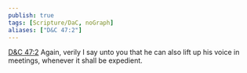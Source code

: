 ```yaml
---
publish: true
tags: [Scripture/DaC, noGraph]
aliases: ["D&C 47:2"]
---
```

[D&C 47:2](https://churchofjesuschrist.org/study/scriptures/dc-testament/dc/47?lang=eng&id=p2#p2) Again, verily I say unto you that he can also lift up his voice in meetings, whenever it shall be expedient.
